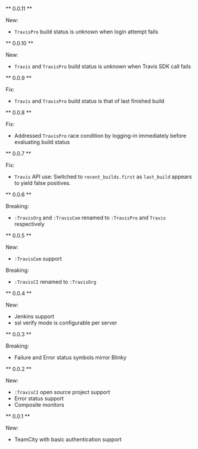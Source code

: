 ** 0.0.11 **

New:
* `TravisPro` build status is unknown when login attempt fails

** 0.0.10 **

New:
* `Travis` and `TravisPro` build status is unknown when Travis SDK call fails

** 0.0.9 **

Fix:
* `Travis` and `TravisPro` build status is that of last finished build

** 0.0.8 **

Fix:
* Addressed `TravisPro` race condition by logging-in immediately before evaluating build status

** 0.0.7 **

Fix:
* `Travis` API use: Switched to `recent_builds.first` as `last_build` appears to yield false positives.

** 0.0.6 **

Breaking:
* `:TravisOrg` and `:TravisCom` renamed to `:TravisPro` and `Travis` respectively

** 0.0.5 **

New:
* `:TravisCom` support

Breaking:
* `:TravisCI` renamed to `:TravisOrg`

** 0.0.4 **

New:
* Jenkins support
* ssl verify mode is configurable per server

** 0.0.3 **

Breaking:
* Failure and Error status symbols mirror Blinky

** 0.0.2 **

New:
* `:TravisCI` open source project support
* Error status support
* Composite monitors

** 0.0.1 **

New:
* TeamCity with basic authentication support
